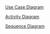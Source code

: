 [Use Case Diagram](https://github.com/SergeiObolevich/ExpenseCounter/blob/master/Documentation/Diagrams/UseCase/UseCase.md)

[Activity Diagram](https://github.com/SergeiObolevich/ExpenseCounter/blob/master/Documentation/Diagrams/Activities/Activities.md)

[Sequence Diagram](https://github.com/SergeiObolevich/ExpenseCounter/blob/master/Documentation/Diagrams/Sequences/Sequences.md)